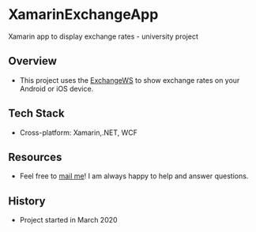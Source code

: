 # XamarinExchangeApp
Xamarin app to display exchange rates - university project
## Overview

* This project uses the [ExchangeWS](https://github.com/Alothar/ExchangeWS) to show exchange rates on your Android or iOS device.

## Tech Stack

* Cross-platform: Xamarin,.NET, WCF

## Resources

* Feel free to [mail me](mailto:sergomel52@gmail.com?subject=Github%20Xamarin%20Exchange%20App%20project)! I am always happy to help and answer questions.

## History

* Project started in March 2020
